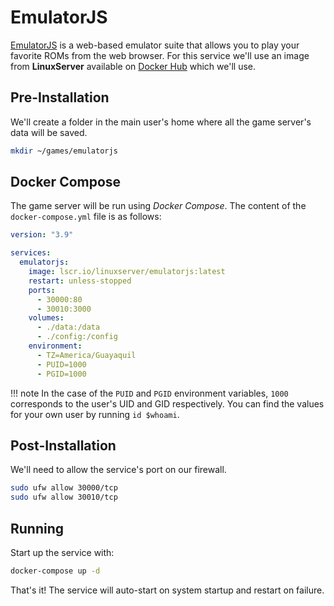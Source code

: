 # EmulatorJS

[EmulatorJS](https://www.emulatorjs.com/) is a web-based emulator suite that allows you to play your favorite ROMs from the web browser. For this service we'll use an image from **LinuxServer** available on [Docker Hub](https://hub.docker.com/r/linuxserver/emulatorjs) which we'll use.

## Pre-Installation

We'll create a folder in the main user's home where all the game server's data will be saved.

```bash
mkdir ~/games/emulatorjs
```

## Docker Compose

The game server will be run using *Docker Compose*. The content of the `docker-compose.yml` file is as follows:

```yaml
version: "3.9"

services:
  emulatorjs:
    image: lscr.io/linuxserver/emulatorjs:latest
    restart: unless-stopped
    ports:
      - 30000:80
      - 30010:3000
    volumes:
      - ./data:/data
      - ./config:/config
    environment:
      - TZ=America/Guayaquil
      - PUID=1000
      - PGID=1000
```

!!! note
    In the case of the `PUID` and `PGID` environment variables, `1000` corresponds to the user's UID and GID respectively. You can find the values for your own user by running `id $whoami`.

## Post-Installation

We'll need to allow the service's port on our firewall.

```bash
sudo ufw allow 30000/tcp
sudo ufw allow 30010/tcp
```

## Running

Start up the service with:

```bash
docker-compose up -d
```

That's it! The service will auto-start on system startup and restart on failure.

